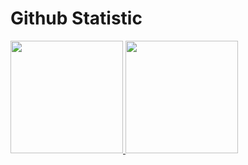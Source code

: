 # Github Statistic
<p align="left">
<a href="https://github.com/mhmdnurf">
  <img height="180em" src="https://github-readme-stats-eight-theta.vercel.app/api?username=mhmdnurf&show_icons=true&theme=algolia&include_all_commits=true&count_private=true"/>
  <img height="180em" src="https://github-readme-stats-eight-theta.vercel.app/api/top-langs/?username=mhmdnurf&layout=compact&langs_count=10&theme=algolia&count_private=true"/>
</a>
</p>

<!---
mzakaa12/mzakaa12 is a ✨ special ✨ repository because its `README.md` (this file) appears on your GitHub profile.
You can click the Preview link to take a look at your changes.
--->
